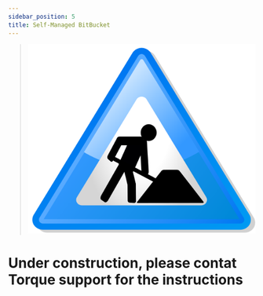 ```yaml
---
sidebar_position: 5
title: Self-Managed BitBucket
---
```


> ![Locale Dropdown](/img/under-construction.png)

# Under construction, please contat Torque support for the instructions 